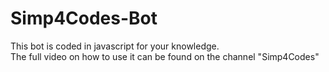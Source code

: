 # Simp4Codes-Bot

This bot is coded in javascript for your knowledge. <br />
The full video on how to use it can be found on the channel "Simp4Codes"
